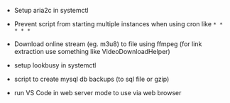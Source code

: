 - Setup aria2c in systemctl

- Prevent script from starting multiple instances when using cron like `* * * * *`

- Download online stream (eg. m3u8) to file using ffmpeg (for link extraction use something like VideoDownloadHelper)

- setup lookbusy in systemctl

- script to create mysql db backups (to sql file or gzip)

- run VS Code in web server mode to use via web browser
